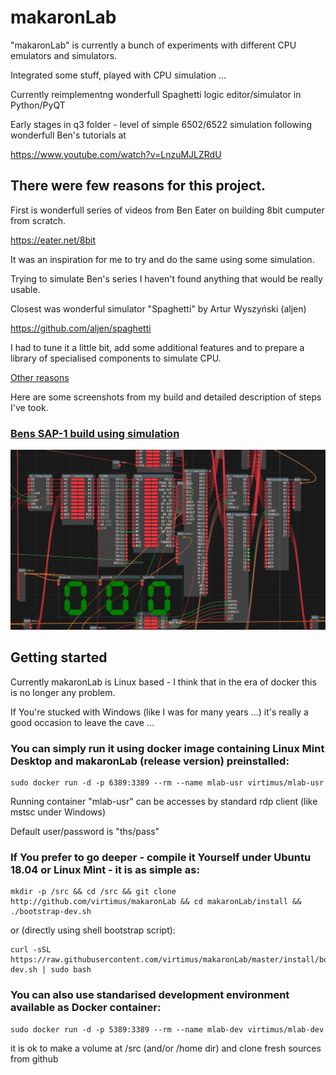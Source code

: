 # makaronLab 

"makaronLab" is currently a bunch of experiments with different CPU emulators and simulators.

Integrated some stuff, played with CPU simulation ...

Currently reimplementng wonderfull Spaghetti logic editor/simulator in Python/PyQT

Early stages in q3 folder - level of simple 6502/6522 simulation following wonderfull Ben's tutorials at

https://www.youtube.com/watch?v=LnzuMJLZRdU



## There were few reasons for this project.

First is wonderfull series of videos from Ben Eater on building 8bit cumputer from scratch.

https://eater.net/8bit

It was an inspiration for me to try and do the same using some simulation.

Trying to simulate Ben's series I haven't found anything that would be really usable.

Closest was wonderful simulator "Spaghetti" by  Artur Wyszyński (aljen) 

https://github.com/aljen/spaghetti

I had to tune it a little bit, add some additional features and to prepare a library of specialised components to simulate CPU.

[Other reasons](doc/reasons.md)

Here are some screenshots from my build and detailed description of steps I've took.

### [Bens SAP-1 build using simulation](doc/Bens8bit.md) 

![cpu-EI-part8](packages/cpu-EI-part8.png)

## Getting started

Currently makaronLab is Linux based - I think that in the era of docker this is no longer any problem.

If You're stucked with Windows (like I was for many years ...) it's really a good occasion to leave the cave ... 

### You can simply run it using docker image containing Linux Mint Desktop and makaronLab (release version) preinstalled:
```
sudo docker run -d -p 6389:3389 --rm --name mlab-usr virtimus/mlab-usr
```
Running container "mlab-usr" can be accesses by standard rdp client (like mstsc under Windows)

Default user/password is "ths/pass"

### If You prefer to go deeper - compile it Yourself under Ubuntu 18.04 or Linux Mint - it is as simple as:
```
mkdir -p /src && cd /src && git clone http://github.com/virtimus/makaronLab && cd makaronLab/install && ./bootstrap-dev.sh
```
or (directly using shell bootstrap script):

```
curl -sSL https://raw.githubusercontent.com/virtimus/makaronLab/master/install/bootstrap-dev.sh | sudo bash
```

### You can also use standarised development environment available as Docker container:
```
sudo docker run -d -p 5389:3389 --rm --name mlab-dev virtimus/mlab-dev
```
it is ok to make a volume at /src (and/or /home dir) and clone fresh sources from github
